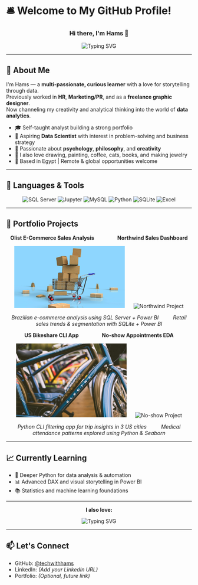 # 🛎️ Welcome to My GitHub Profile!

<h3 align="center">Hi there, I'm Hams 👋</h3>

<p align="center">
  <img 
    src="https://readme-typing-svg.demolab.com?font=Fira+Code&weight=700&size=28&pause=1&color=00FFD0&center=true&vCenter=true&repeat=true&width=700&lines=Data+Analyst+%F0%9F%93%8A;SQL+Enthusiast+%F0%9F%A7%AE;Python+Learner+%F0%9F%90%8D;Dashboard+Designer+%F0%9F%93%88;Excel+Specialist+%F0%9F%93%8A" 
    alt="Typing SVG"
  />
</p>


---

## 🧭 About Me

I'm Hams — a **multi-passionate, curious learner** with a love for storytelling through data.  
Previously worked in **HR**, **Marketing/PR**, and as a **freelance graphic designer**.  
Now channeling my creativity and analytical thinking into the world of **data analytics**.

- 🎓 Self-taught analyst building a strong portfolio
- 🎯 Aspiring **Data Scientist** with interest in problem-solving and business strategy
- 🧠 Passionate about **psychology**, **philosophy**, and **creativity**
- 🎨 I also love drawing, painting, coffee, cats, books, and making jewelry  
- 📍 Based in Egypt | Remote & global opportunities welcome

---

## 🧰 Languages & Tools

<p align="center">
  <img src="https://www.svgrepo.com/show/303229/microsoft-sql-server-logo.svg" alt="SQL Server" width="120" height="120"/>
  <img src="https://www.svgrepo.com/show/353949/jupyter.svg" alt="Jupyter" width="120" height="120"/>
  <img src="https://www.svgrepo.com/show/355133/mysql.svg" alt="MySQL" width="120" height="120"/>
  <img src="https://www.svgrepo.com/show/452091/python.svg" alt="Python" width="120" height="120"/>
  <img src="https://www.svgrepo.com/show/354381/sqlite.svg" alt="SQLite" width="120" height="120"/>
  <img src="https://www.svgrepo.com/show/303193/microsoft-excel-2013-logo.svg" alt="Excel" width="120" height="120"/>
</p>



---

## 📂 Portfolio Projects

<p align="center">
  <strong>Olist E-Commerce Sales Analysis</strong> &nbsp;&nbsp;&nbsp;&nbsp;&nbsp;&nbsp;&nbsp;&nbsp;&nbsp;&nbsp;&nbsp;&nbsp;&nbsp;&nbsp;
  <strong>Northwind Sales Dashboard</strong>
</p>

<p align="center">
  <img src="Images/olist.jpg" alt="Olist Project" width="300" />
  &nbsp;&nbsp;&nbsp;&nbsp;
  <img src="Images/northwind.jpg" alt="Northwind Project" width="300" />
</p>

<p align="center">
  <em>Brazilian e-commerce analysis using SQL Server + Power BI</em>
  &nbsp;&nbsp;&nbsp;&nbsp;&nbsp;&nbsp;&nbsp;&nbsp;
  <em>Retail sales trends & segmentation with SQLite + Power BI</em>
</p>
<p align="center">
  <strong>US Bikeshare CLI App</strong> &nbsp;&nbsp;&nbsp;&nbsp;&nbsp;&nbsp;&nbsp;&nbsp;&nbsp;&nbsp;&nbsp;&nbsp;&nbsp;&nbsp;
  <strong>No-show Appointments EDA</strong>
</p>

<p align="center">
  <img src="Images/bikeshare.jpg" alt="Bikeshare Project" width="300" />
  &nbsp;&nbsp;&nbsp;&nbsp;
  <img src="Images/noshow.jpg" alt="No-show Project" width="300" />
</p>

<p align="center">
  <em>Python CLI filtering app for trip insights in 3 US cities</em>
  &nbsp;&nbsp;&nbsp;&nbsp;&nbsp;&nbsp;&nbsp;&nbsp;
  <em>Medical attendance patterns explored using Python & Seaborn</em>
</p>

  



---

## 📈 Currently Learning

- 🐍 Deeper Python for data analysis & automation  
- 📊 Advanced DAX and visual storytelling in Power BI  
- 📚 Statistics and machine learning foundations  

---

<p align="center"><strong>I also love:</strong></p>
<p align="center">
  <img 
    src="https://readme-typing-svg.demolab.com?font=Fira+Code&weight=700&size=24&pause=1&color=00FFD0&center=true&vCenter=true&repeat=true&width=400&lines=☕+Coffee;🐱+Cats;📚+Books;🎨+Art;💍+Jewelry" 
    alt="Typing SVG"
  />
</p>



---

## 📫 Let's Connect

- GitHub: [@techwithhams](https://github.com/techwithhams)  
- LinkedIn: *(Add your LinkedIn URL)*  
- Portfolio: *(Optional, future link)*  


